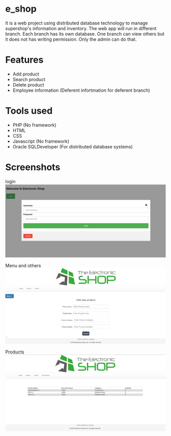 # e_shop
It is a web project using distributed database technology to manage supershop's information and inventory. The web app will run in different branch. Each branch has its own database. One branch can view others but it does not has writing permission. Only the admin can do that.

# Features
* Add product
* Search product
* Delete product
* Employee information (Deferent infortmation for deferent branch)

# Tools used
* PHP (No framework)
* HTML
* CSS
* Javascript (No framework)
* Oracle SQLDeveloper (For distributed database systems)

# Screenshots
login
![](images/eshop_login.png)

Menu and others
![](images/eshop_menu.png)

Products
![](images/product.png)
